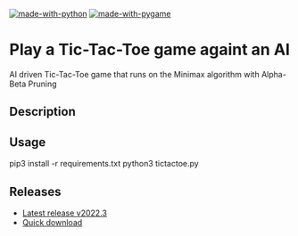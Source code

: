 [![made-with-python](https://img.shields.io/badge/Created%20with-Python-blue)](https://www.python.org/)
[![made-with-pygame](https://img.shields.io/badge/Created%20with-Pygame-blue)](https://www.pygame.org/)

# Play a Tic-Tac-Toe game againt an AI
AI driven Tic-Tac-Toe game that runs on the Minimax algorithm with Alpha-Beta Pruning


## Description


## Usage

pip3 install -r requirements.txt
python3 tictactoe.py


## Releases

- [Latest release v2022.3](https://github.com/Tsu-HaoLiu/AI-tictactoe/releases/tag/v2022.3)
- [Quick download](https://github.com/Tsu-HaoLiu/AI-tictactoe/releases/download/v2022.3/tictactoe.exe)

